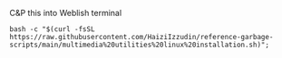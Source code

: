 C&P this into Weblish terminal
```
bash -c "$(curl -fsSL https://raw.githubusercontent.com/HaiziIzzudin/reference-garbage-scripts/main/multimedia%20utilities%20linux%20installation.sh)";
```
